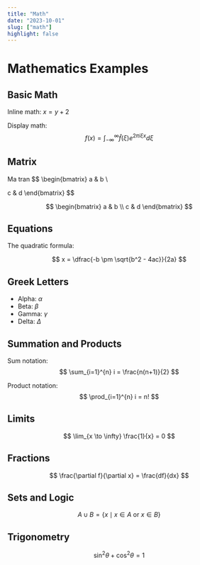 ```yaml
---
title: "Math"
date: "2023-10-01"
slug: ["math"]
highlight: false
---
```


# Mathematics Examples

## Basic Math

Inline math: $x = y + 2$

Display math:
$$
  f(x) = \int_{-\infty}^{\infty} \hat{f}(\xi) e^{2 \pi i \xi x} d\xi
$$

## Matrix

Ma tran
$$
\begin{bmatrix}
a & b \\

c & d
\end{bmatrix}
$$

$$
\begin{bmatrix}
a & b \\
c & d
\end{bmatrix}
$$

## Equations

The quadratic formula:

$$
x = \dfrac{-b \pm \sqrt{b^2 - 4ac}}{2a}
$$

## Greek Letters

- Alpha: $\alpha$
- Beta: $\beta$
- Gamma: $\gamma$
- Delta: $\Delta$

## Summation and Products

Sum notation:
$$
\sum_{i=1}^{n} i = \frac{n(n+1)}{2}
$$

Product notation:
$$
\prod_{i=1}^{n} i = n!
$$

## Limits

$$
\lim_{x \to \infty} \frac{1}{x} = 0
$$

## Fractions

$$
\frac{\partial f}{\partial x} = \frac{df}{dx}
$$

## Sets and Logic

$$
A \cup B = \{x \mid x \in A \text{ or } x \in B\}
$$

## Trigonometry

$$
\sin^2 \theta + \cos^2 \theta = 1
$$
